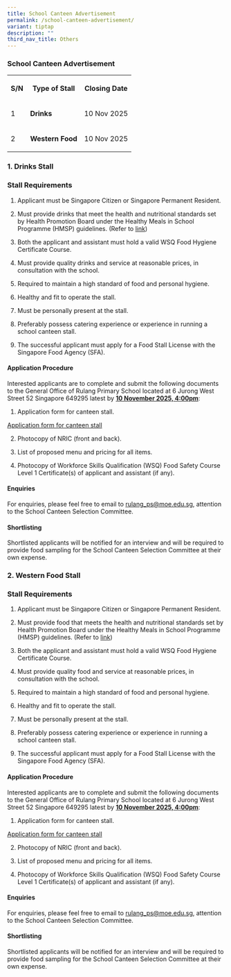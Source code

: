 ```yaml
---
title: School Canteen Advertisement
permalink: /school-canteen-advertisement/
variant: tiptap
description: ""
third_nav_title: Others
---
```

<h3><strong>School Canteen Advertisement</strong></h3>
<table style="minWidth: 75px">
<colgroup>
<col>
<col>
<col>
</colgroup>
<tbody>
<tr>
<th rowspan="1" colspan="1">
<p>S/N</p>
</th>
<th rowspan="1" colspan="1">
<p>Type of Stall</p>
</th>
<th rowspan="1" colspan="1">
<p>Closing Date</p>
</th>
</tr>
<tr>
<td rowspan="1" colspan="1">
<p>1</p>
</td>
<td rowspan="1" colspan="1">
<p><strong>Drinks</strong>
</p>
</td>
<td rowspan="1" colspan="1">
<p>10 Nov 2025</p>
</td>
</tr>
<tr>
<td rowspan="1" colspan="1">
<p>2</p>
</td>
<td rowspan="1" colspan="1">
<p><strong>Western Food</strong>
</p>
</td>
<td rowspan="1" colspan="1">
<p>10 Nov 2025</p>
</td>
</tr>
</tbody>
</table>
<h3><strong>1. Drinks Stall</strong></h3>
<h3><strong>Stall Requirements</strong></h3>
<ol data-tight="true" class="tight">
<li>
<p>Applicant must be Singapore Citizen or Singapore Permanent Resident.</p>
<p></p>
</li>
<li>
<p>Must provide drinks that meet the health and nutritional standards set
by&nbsp;Health Promotion Board under the Healthy Meals in School Programme
(HMSP) guidelines. (Refer to <a href="https://www.hpb.gov.sg/schools/school-programmes/healthy-meals-in-schools-programme" rel="noopener nofollow" target="_blank">link</a>)</p>
<p></p>
</li>
<li>
<p>Both the applicant and assistant must hold a valid WSQ Food Hygiene Certificate
Course.</p>
<p></p>
</li>
<li>
<p>Must provide quality drinks and service at reasonable prices, in consultation
with the school.</p>
<p></p>
</li>
<li>
<p>Required to maintain a high standard of food and personal hygiene.</p>
<p></p>
</li>
<li>
<p>Healthy and fit to operate the stall.</p>
<p></p>
</li>
<li>
<p>Must be personally present at the stall.</p>
<p></p>
</li>
<li>
<p>Preferably possess catering experience or experience in running a school
canteen stall.</p>
<p></p>
</li>
<li>
<p>The successful applicant must apply for a Food Stall License with the
Singapore Food Agency (SFA).</p>
</li>
</ol>
<h4><strong>Application Procedure</strong></h4>
<p>Interested applicants are to complete and submit the following documents
to the General Office of Rulang Primary School located at 6 Jurong West
Street 52 Singapore 649295 latest by <strong><u>10 November 2025, 4:00pm</u></strong>:</p>
<ol data-tight="true" class="tight">
<li>
<p>Application form for canteen stall.</p>
</li>
</ol>
<p><a href="/files/Application_Form_for_Canteen_Stall.pdf" rel="noopener nofollow" target="_blank">Application form for canteen stall</a>
</p>
<ol start="2" data-tight="true" class="tight">
<li>
<p>Photocopy of NRIC (front and back).</p>
<p></p>
</li>
<li>
<p>List of proposed menu and pricing for all items.</p>
<p></p>
</li>
<li>
<p>Photocopy of Workforce Skills Qualification (WSQ) Food Safety Course Level
1 Certificate(s) of applicant and assistant (if any).</p>
</li>
</ol>
<h4><strong>Enquiries</strong></h4>
<p>For enquiries, please feel free to email to <a href="mailto:rulang_ps@moe.edu.sg" rel="noopener noreferrer nofollow" target="_blank">rulang_ps@moe.edu.sg</a>, attention
to the School Canteen Selection Committee.</p>
<h4><strong>Shortlisting</strong></h4>
<p>Shortlisted applicants will be notified for an interview and will be required
to provide food sampling for the School Canteen Selection Committee at
their own expense.</p>
<h3><strong>2. Western Food Stall</strong></h3>
<h3><strong>Stall Requirements</strong></h3>
<ol data-tight="true" class="tight">
<li>
<p>Applicant must be Singapore Citizen or Singapore Permanent Resident.</p>
<p></p>
</li>
<li>
<p>Must provide food that meets the health and nutritional standards set
by Health Promotion Board under the Healthy Meals in School Programme (HMSP)
guidelines. (Refer to <a href="https://www.hpb.gov.sg/schools/school-programmes/healthy-meals-in-schools-programme" rel="noopener nofollow" target="_blank">link</a>)</p>
<p></p>
</li>
<li>
<p>Both the applicant and assistant must hold a valid WSQ Food Hygiene Certificate
Course.</p>
<p></p>
</li>
<li>
<p>Must provide quality food and service at reasonable prices, in consultation
with the school.</p>
<p></p>
</li>
<li>
<p>Required to maintain a high standard of food and personal hygiene.</p>
<p></p>
</li>
<li>
<p>Healthy and fit to operate the stall.</p>
<p></p>
</li>
<li>
<p>Must be personally present at the stall.</p>
<p></p>
</li>
<li>
<p>Preferably possess catering experience or experience in running a school
canteen stall.</p>
<p></p>
</li>
<li>
<p>The successful applicant must apply for a Food Stall License with the
Singapore Food Agency (SFA).</p>
</li>
</ol>
<h4><strong>Application Procedure</strong></h4>
<p>Interested applicants are to complete and submit the following documents
to the General Office of Rulang Primary School located at 6 Jurong West
Street 52 Singapore 649295 latest by <strong><u>10 November 2025, 4:00pm</u></strong>:</p>
<ol data-tight="true" class="tight">
<li>
<p>Application form for canteen stall.</p>
</li>
</ol>
<p><a href="/files/Application_Form_for_Canteen_Stall.pdf" rel="noopener nofollow" target="_blank">Application form for canteen stall</a>
</p>
<ol start="2" data-tight="true" class="tight">
<li>
<p>Photocopy of NRIC (front and back).</p>
<p></p>
</li>
<li>
<p>List of proposed menu and pricing for all items.</p>
<p></p>
</li>
<li>
<p>Photocopy of Workforce Skills Qualification (WSQ) Food Safety Course Level
1 Certificate(s) of applicant and assistant (if any).</p>
</li>
</ol>
<h4><strong>Enquiries</strong></h4>
<p>For enquiries, please feel free to email to <a href="mailto:rulang_ps@moe.edu.sg" rel="noopener noreferrer nofollow" target="_blank">rulang_ps@moe.edu.sg</a>, attention
to the School Canteen Selection Committee.</p>
<h4><strong>Shortlisting</strong></h4>
<p>Shortlisted applicants will be notified for an interview and will be required
to provide food sampling for the School Canteen Selection Committee at
their own expense.</p>